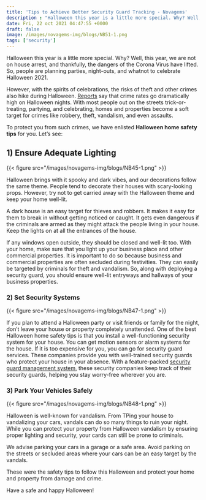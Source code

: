 ```yaml
---
title: 'Tips to Achieve Better Security Guard Tracking - Novagems'
description : "Halloween this year is a little more special. Why? Well, this year, we are not on house arrest, and thankfully, the dangers of the Corona Virus have lifted."
date: Fri, 22 oct 2021 04:47:55 +0000
draft: false
image: /images/novagems-img/blogs/NB51-1.png
tags: ['security']
---
```


Halloween this year is a little more special. Why? Well, this year, we are not on house arrest, and thankfully, the dangers of the Corona Virus have lifted. So, people are planning parties, night-outs, and whatnot to celebrate Halloween 2021.

However, with the spirits of celebrations, the risks of theft and other crimes also hike during Halloween.  [Reports](https://www.cbsnews.com/news/higher-halloween-crime-rates-make-it-a-real-fright-night/) say that crime rates go dramatically high on Halloween nights. With most people out on the streets trick-or-treating, partying, and celebrating, homes and properties become a soft target for crimes like robbery, theft, vandalism, and even assaults. 

To protect you from such crimes, we have enlisted **Halloween home safety tips** for you. Let’s see:

## 1) Ensure Adequate Lighting

{{< figure src="/images/novagems-img/blogs/NB45-1.png" >}}


Halloween brings with it spooky and dark vibes, and our decorations follow the same theme. People tend to decorate their houses with scary-looking props. However, try not to get carried away with the Halloween theme and keep your home well-lit. 

A dark house is an easy target for thieves and robbers. It makes it easy for them to break in without getting noticed or caught. It gets even dangerous if the criminals are armed as they might attack the people living in your house. Keep the lights on at all the entrances of the house.

If any windows open outside, they should be closed and well-lit too. With your home, make sure that you light up your business place and other commercial properties. It is important to do so because business and commercial properties are often secluded during festivities. They can easily be targeted by criminals for theft and vandalism. So, along with deploying a security guard, you should ensure well-lit entryways and hallways of your business properties.

### 2) Set Security Systems

{{< figure src="/images/novagems-img/blogs/NB47-1.png" >}}

If you plan to attend a Halloween party or visit friends or family for the night, don’t leave your house or property completely unattended. One of the best Halloween home safety tips is that you install a well-functioning security system for your house. You can get motion sensors or alarm systems for the house. If it is too expensive for you, you can go for security guard services. These companies provide you with well-trained security guards who protect your house in your absence. With a feature-packed [security guard management system](https://novage.ms), these security companies keep track of their security guards, helping you stay worry-free wherever you are. 

### 3) Park Your Vehicles Safely

{{< figure src="/images/novagems-img/blogs/NB48-1.png" >}}

Halloween is well-known for vandalism. From TPing your house to vandalizing your cars, vandals can do so many things to ruin your night. While you can protect your property from Halloween vandalism by ensuring proper lighting and security, your cards can still be prone to criminals.

We advise parking your cars in a garage or a safe area. Avoid parking on the streets or secluded areas where your cars can be an easy target by the vandals. 

These were the safety tips to follow this Halloween and protect your home and property from damage and crime. 

Have a safe and happy Halloween! 


